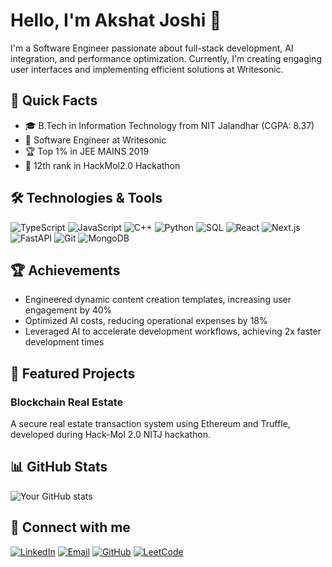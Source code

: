 # Hello, I'm Akshat Joshi 👋

I'm a Software Engineer passionate about full-stack development, AI integration, and performance optimization. Currently, I'm creating engaging user interfaces and implementing efficient solutions at Writesonic.

## 🚀 Quick Facts

- 🎓 B.Tech in Information Technology from NIT Jalandhar (CGPA: 8.37)
- 💼 Software Engineer at Writesonic
- 🏆 Top 1% in JEE MAINS 2019
- 🥇 12th rank in HackMol2.0 Hackathon

## 🛠️ Technologies & Tools

![TypeScript](https://img.shields.io/badge/-TypeScript-3178C6?style=flat-square&logo=typescript&logoColor=white)
![JavaScript](https://img.shields.io/badge/-JavaScript-F7DF1E?style=flat-square&logo=javascript&logoColor=black)
![C++](https://img.shields.io/badge/-C++-00599C?style=flat-square&logo=c%2B%2B&logoColor=white)
![Python](https://img.shields.io/badge/-Python-3776AB?style=flat-square&logo=python&logoColor=white)
![SQL](https://img.shields.io/badge/-SQL-4479A1?style=flat-square&logo=mysql&logoColor=white)
![React](https://img.shields.io/badge/-React-61DAFB?style=flat-square&logo=react&logoColor=black)
![Next.js](https://img.shields.io/badge/-Next.js-000000?style=flat-square&logo=next.js&logoColor=white)
![FastAPI](https://img.shields.io/badge/-FastAPI-009688?style=flat-square&logo=fastapi&logoColor=white)
![Git](https://img.shields.io/badge/-Git-F05032?style=flat-square&logo=git&logoColor=white)
![MongoDB](https://img.shields.io/badge/-MongoDB-47A248?style=flat-square&logo=mongodb&logoColor=white)

## 🏆 Achievements

- Engineered dynamic content creation templates, increasing user engagement by 40%
- Optimized AI costs, reducing operational expenses by 18%
- Leveraged AI to accelerate development workflows, achieving 2x faster development times

## 🌟 Featured Projects

### Blockchain Real Estate
A secure real estate transaction system using Ethereum and Truffle, developed during Hack-Mol 2.0 NITJ hackathon.

## 📊 GitHub Stats

![Your GitHub stats](https://github-readme-stats-git-master-akshatwritesoniccs-projects.vercel.app/api?username=akshatj2209&show_icons=true&theme=radical)

## 🔗 Connect with me

[![LinkedIn](https://img.shields.io/badge/-LinkedIn-0077B5?style=flat-square&logo=linkedin&logoColor=white)](https://www.linkedin.com/in/akshat-joshi-6502871aa/)
[![Email](https://img.shields.io/badge/-Email-D14836?style=flat-square&logo=gmail&logoColor=white)](mailto:akshatj2209@gmail.com)
[![GitHub](https://img.shields.io/badge/-GitHub-181717?style=flat-square&logo=github&logoColor=white)](https://github.com/akshatj2209)
[![LeetCode](https://img.shields.io/badge/-LeetCode-FFA116?style=flat-square&logo=leetcode&logoColor=black)](https://leetcode.com/akshatj2209)

